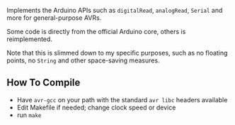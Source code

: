Implements the Arduino APIs such as `digitalRead`, `analogRead`, `Serial` and more for general-purpose AVRs.

Some code is directly from the official Arduino core, others is reimplemented.

Note that this is slimmed down to my specific purposes, such as no floating points, no `String` and other space-saving measures.

## How To Compile

- Have `avr-gcc` on your path with the standard `avr libc` headers available
- Edit Makefile if needed; change clock speed or device
- run `make`
